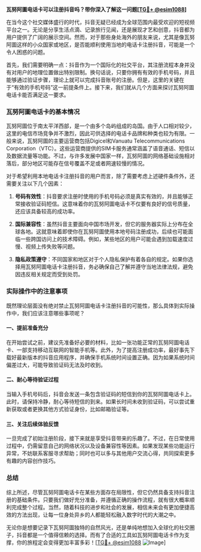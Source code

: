 **瓦努阿圖电话卡可以注册抖音吗？带你深入了解这一问题[[TG💪+ @esim1088](https://t.me/s/esim1088)]**

在当今这个社交媒体盛行的时代，抖音无疑已经成为全球范围内最受欢迎的短视频平台之一。无论是分享生活点滴、记录旅行见闻，还是展现才艺和创意，抖音都为用户提供了广阔的展示空间。然而，对于那些身处海外的朋友来说，尤其是像瓦努阿圖这样的小众国家或地区，是否能顺利使用当地的电话卡注册抖音，可能是一个令人困惑的问题。

首先，我们需要明确一点：抖音作为一个国际化的社交平台，其注册流程本身并没有对用户的地理位置做出特别限制。换句话说，只要你拥有有效的手机号码，并且能够通过验证步骤，理论上就可以完成抖音账号的注册。但是，这里的关键在于“有效的手机号码”这一前提条件上。接下来，我们就从几个方面来探讨瓦努阿圖电话卡能否满足这一要求。

### 瓦努阿圖电话卡的基本情况

瓦努阿圖位于南太平洋西部，是一个由多个岛屿组成的岛国。由于人口相对较少，这里的电信市场竞争并不激烈，因此可供选择的电话卡品牌和种类也较为有限。一般来说，瓦努阿圖的主要运营商包括Digicel和Vanuatu Telecommunications Corporation（VTC）。这些运营商提供的SIM卡服务通常涵盖了语音通话、短信以及数据流量等功能。不过，与许多发展中国家一样，瓦努阿圖的网络基础设施相对落后，部分地区可能存在信号覆盖不足或者网速较慢的情况。

对于希望利用本地电话卡注册抖音的用户而言，除了需要考虑上述硬件条件外，还需要关注以下几个因素：

1. **号码有效性**：抖音要求注册时使用的手机号码必须是真实有效的，并且能够正常接收验证码短信。这意味着你的瓦努阿圖电话卡不仅要有良好的信号质量，还应该具备较高的成功率。
   
2. **国际兼容性**：虽然抖音主要面向中国市场开发，但它的服务器实际上分布在全球各地。这就意味着即使你在瓦努阿圖使用本地号码注册成功，后续也可能面临一些跨国访问上的技术障碍。例如，某些地区的用户可能会遇到加载速度过慢、视频上传失败等问题。

3. **隐私政策遵守**：不同国家和地区对于个人隐私保护有着各自的规定。如果你选择用瓦努阿圖电话卡注册抖音，务必确保自己了解并遵守当地法律法规，避免因违反相关规定而受到处罚。

### 实际操作中的注意事项

既然理论层面没有绝对禁止瓦努阿圖电话卡注册抖音的可能性，那么具体到实际操作中，我们应该注意哪些事项呢？

#### 一、提前准备充分

在开始尝试之前，建议先准备好必要的材料，比如一张功能正常的瓦努阿圖电话卡、一部支持移动互联网的智能手机等。此外，为了提高注册成功率，最好事先下载好最新版本的抖音应用程序，并确保手机系统时间设置正确。因为如果系统时间偏差过大，可能导致验证码无法及时收到。

#### 二、耐心等待验证过程

当输入手机号码后，抖音会发送一条包含验证码的短信到你的瓦努阿圖电话卡上。此时，请保持冷静，耐心等待短信的到来。如果长时间未收到验证码，可以尝试重新获取或者更换其他方式验证身份，比如邮箱验证等。

#### 三、关注后续体验反馈

一旦完成了初始注册阶段，接下来就是享受抖音带来的乐趣了。不过，在日常使用过程中，仍需留意自己的网络状况以及设备兼容性等因素。如果发现某些功能运行异常，不妨联系客服寻求帮助；同时也可以多与其他用户交流心得，共同探索更多有趣的内容创作技巧。

### 总结

综上所述，尽管瓦努阿圖电话卡在某些方面存在局限性，但它仍然具备支持抖音注册的基础条件。只要我们做好充分准备，并遵循正确的操作流程，就有很大概率顺利完成整个过程。当然，随着科技的进步和社会的发展，相信未来会有更加便捷高效的方法出现，让每一位身处异乡的人都能轻松融入数字时代的大潮之中。

无论你是想要记录下瓦努阿圖独特的自然风光，还是单纯地想加入全球化的社交圈子，抖音都是一个值得信赖的选择。而有了合适的工具如瓦努阿圖电话卡作为支撑，你的旅程定会变得更加丰富多彩！[[TG💪+ @esim1088](https://t.me/s/esim1088) ![Image](https://i.postimg.cc/4NQfJmqS/Snipaste-2025-05-13-00-14-12.png)]